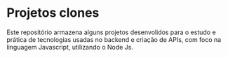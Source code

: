 # Projetos clones

Este repositório armazena alguns projetos desenvolidos para o estudo e prática de tecnologias usadas no backend e criação de APIs, com foco na linguagem Javascript, utilizando o Node Js.
